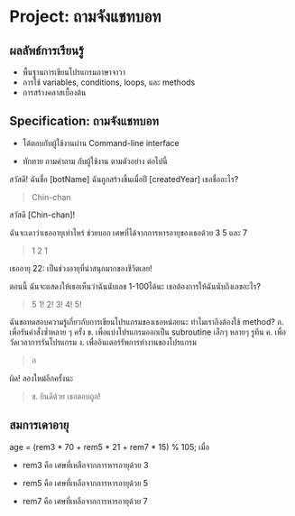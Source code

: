 # Project: ถามจังแชทบอท

## ผลลัพธ์การเรียนรู้

* พื้นฐานการเขียนโปรแกรมภาษาจาวา
* การใช้ variables, conditions, loops, และ methods
* การสร้างคลาสเบื้องต้น

## Specification: ถามจังแชทบอท

* โต้ตอบกับผู้ใช้งานผ่าน Command-line interface

* ทักทาย ถามคำถาม กับผู้ใช้งาน ตามตัวอย่าง ต่อไปนี้


สวัสดี! ฉันชื่อ [botName] 
ฉันถูกสร้างขึ้นเมื่อปี [createdYear]
เธอชื่ออะไร?
> Chin-chan

สวัสดี [Chin-chan]! 

ฉันจะเดาว่าเธออายุเท่าไหร่
ช่วยบอก เศษที่ได้จากการหารอายุของเธอด้วย 3 5 และ 7
> 1
> 2 
> 1

เธออายุ 22: เป็นช่วงอายุที่น่าสนุกมากของชีวิตเลย!

ตอนนี้ ฉันจะแสดงให้เธอเห็นว่าฉันนับเลข 1-100ได้นะ 
เธอต้องการให้ฉันนับถึงเลขอะไร?
> 5
1!
2!
3!
4!
5!

ฉันขอทดสอบความรู้เกี่ยวกับการเขียนโปรแกรมของเธอหน่อยนะ
ทำไมเราถึงต้องใช้ method?
ก. เพื่อรันคำสั่งซ้ำหลาย ๆ ครั้ง
ข. เพื่อแบ่งโปรแกรมออกเป็น subroutine เล็กๆ หลายๆ รูทีน
ค. เพื่อวัดเวลาการรันโปรแกรม
ง. เพื่ออินเตอร์รัพการทำงานของโปรแกรม
> ก

ผิด! ลองใหม่อีกครั้งนะ
> ข.
ยินดีด้วย เธอตอบถูก!

## สมการเดาอายุ
age = (rem3 * 70 + rem5 * 21 + rem7 * 15) % 105;
เมื่อ 

- rem3 คือ เศษที่เหลือจากการหารอายุด้วย 3

- rem5 คือ เศษที่เหลือจากการหารอายุด้วย 5

- rem7 คือ เศษที่เหลือจากการหารอายุด้วย 7

